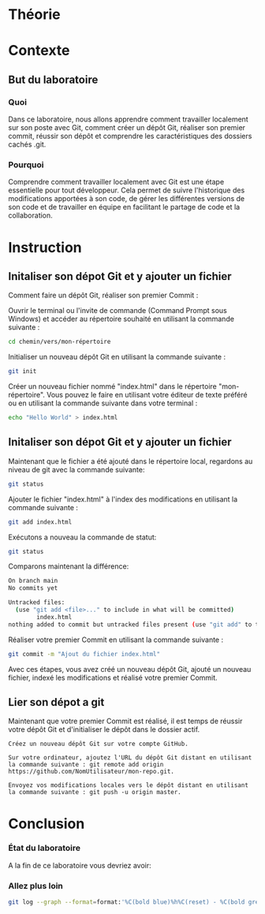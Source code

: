 
# Théorie

# Contexte
## But du laboratoire
### Quoi
Dans ce laboratoire, nous allons apprendre comment travailler localement sur son poste avec Git, comment créer un dépôt Git, réaliser son premier commit, réussir son dépôt et comprendre les caractéristiques des dossiers cachés .git.
### Pourquoi
Comprendre comment travailler localement avec Git est une étape essentielle pour tout développeur. Cela permet de suivre l'historique des modifications apportées à son code, de gérer les différentes versions de son code et de travailler en équipe en facilitant le partage de code et la collaboration.

# Instruction
## Initaliser son dépot Git et y ajouter un fichier
Comment faire un dépôt Git, réaliser son premier Commit :

Ouvrir le terminal ou l'invite de commande (Command Prompt sous Windows) et accéder au répertoire souhaité en utilisant la commande suivante :

```bash
cd chemin/vers/mon-répertoire
```

Initialiser un nouveau dépôt Git en utilisant la commande suivante :
```bash
git init
```

Créer un nouveau fichier nommé "index.html" dans le répertoire "mon-répertoire". Vous pouvez le faire en utilisant votre éditeur de texte préféré ou en utilisant la commande suivante dans votre terminal :
```bash
echo "Hello World" > index.html
```
## Initaliser son dépot Git et y ajouter un fichier
Maintenant que le fichier a été ajouté dans le répertoire local, regardons au niveau de git avec la commande suivante:

```bash
git status
```

Ajouter le fichier "index.html" à l'index des modifications en utilisant la commande suivante :
```bash
git add index.html
```

Exécutons a nouveau la commande de statut:
```bash
git status
```

Comparons maintenant la différence:
```bash
On branch main
No commits yet

Untracked files:
  (use "git add <file>..." to include in what will be committed)
        index.html
nothing added to commit but untracked files present (use "git add" to track)
```

Réaliser votre premier Commit en utilisant la commande suivante :

```bash
git commit -m "Ajout du fichier index.html"
```

Avec ces étapes, vous avez créé un nouveau dépôt Git, ajouté un nouveau fichier, indexé les modifications et réalisé votre premier Commit.

## Lier son dépot a git

Maintenant que votre premier Commit est réalisé, il est temps de réussir votre dépôt Git et d'initialiser le dépôt dans le dossier actif.

    Créez un nouveau dépôt Git sur votre compte GitHub.

    Sur votre ordinateur, ajoutez l'URL du dépôt Git distant en utilisant la commande suivante : git remote add origin https://github.com/NomUtilisateur/mon-repo.git.

    Envoyez vos modifications locales vers le dépôt distant en utilisant la commande suivante : git push -u origin master.


# Conclusion
### État du laboratoire 
A la fin de ce laboratoire vous devriez avoir:

### Allez plus loin 

```bash 
git log --graph --format=format:'%C(bold blue)%h%C(reset) - %C(bold green)(%ar)%C(reset) %C(white)%an%C(reset)%C(bold yellow)%d%C(reset) %C(dim white)- %s%C(reset)' --all
```